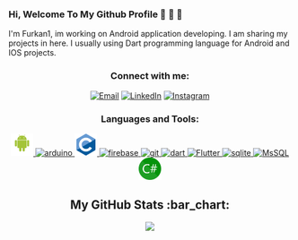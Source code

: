 
### Hi, Welcome To My Github Profile 👋 👋 👋

I'm Furkan1, im working on Android application developing. I am sharing my projects in here. I usually using Dart programming language for Android and IOS projects. 


<h3 align="center">Connect with me:</h3>
<p align="center">
</a>
<a href="mailto:furkanayyildiz55@hotmail.com"><img alt="Email" src="https://img.shields.io/badge/Email-furkanayyildiz55@hotmail.com-blue?style=flat&logo=gmail"></a>
<a href="https://www.linkedin.com/in/furkanayyıldız/" target="_blank"><img alt="LinkedIn" src="https://img.shields.io/badge/LinkedIn-@furkanayyıldız-blue?style=flat&logo=linkedin"></a>
<a href="https://www.instagram.com/furkan55ss/"><img alt="Instagram" src="https://img.shields.io/badge/Instagram-furkan55ss-black?style=flat-square&logo=instagram"></a>
</p>

<h3 align="center">Languages and Tools:</h3>
<p align="center"> <a href="https://developer.android.com" target="_blank"> <img src="https://raw.githubusercontent.com/devicons/devicon/master/icons/android/android-original-wordmark.svg" alt="android" width="40" height="40"/> </a> <a href="https://www.arduino.cc/" target="_blank"> <img src="https://cdn.worldvectorlogo.com/logos/arduino-1.svg" alt="arduino" width="40" height="40"/> </a> <a href="https://www.cprogramming.com/" target="_blank"> <img src="https://raw.githubusercontent.com/devicons/devicon/master/icons/c/c-original.svg" alt="c" width="40" height="40"/> </a> <a href="https://firebase.google.com/" target="_blank"> <img src="https://www.vectorlogo.zone/logos/firebase/firebase-icon.svg" alt="firebase" width="40" height="40"/> </a> <a href="https://git-scm.com/" target="_blank"> <img src="https://www.vectorlogo.zone/logos/git-scm/git-scm-icon.svg" alt="git" width="40" height="40"/> </a>  <a href="https://dart.dev/" target="_blank"> <img src="https://www.vectorlogo.zone/logos/dartlang/dartlang-icon.svg" alt="dart" width="40" height="40"/> </a><a href="https://flutter.dev/" target="_blank"> <img src="https://www.vectorlogo.zone/logos/flutterio/flutterio-icon.svg" alt="Flutter" width="40" height="40"/> </a> <a href="https://www.sqlite.org/" target="_blank"> <img src="https://www.vectorlogo.zone/logos/sqlite/sqlite-icon.svg" alt="sqlite" width="40" height="40"/><a href="https://www.microsoft.com/en-us/sql-server/sql-server-downloads" target="_blank"> <img src="https://cdn-icons-png.flaticon.com/512/5968/5968364.png" alt="MsSQL" width="40" height="40"/> </a><a href="https://docs.microsoft.com/tr-tr/dotnet/csharp/" target="_blank"> <img src="https://raw.githubusercontent.com/github/explore/80688e429a7d4ef2fca1e82350fe8e3517d3494d/topics/csharp/csharp.png" alt="c#" width="40" height="40"/> </a>

<h2 align="center">My GitHub Stats :bar_chart:</h2>
<p align="center">
  <img src="https://github-readme-stats.vercel.app/api/top-langs/?username=furkanayyildiz55&layout=compact&theme=tokyonight" height="180">
</p>





